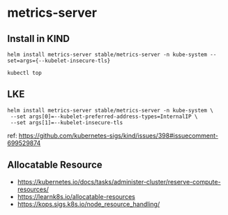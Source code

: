 # metrics-server

## Install in KIND

```
helm install metrics-server stable/metrics-server -n kube-system --set=args={--kubelet-insecure-tls}

kubectl top
```

## LKE

```
helm install metrics-server stable/metrics-server -n kube-system \
 --set args[0]=--kubelet-preferred-address-types=InternalIP \
 --set args[1]=--kubelet-insecure-tls
```

ref: https://github.com/kubernetes-sigs/kind/issues/398#issuecomment-699529874

## Allocatable Resource

- https://kubernetes.io/docs/tasks/administer-cluster/reserve-compute-resources/
- https://learnk8s.io/allocatable-resources
- https://kops.sigs.k8s.io/node_resource_handling/
